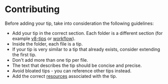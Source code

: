 # Contributing

Before adding your tip, take into consideration the following guidelines:

- Add your tip in the correct section. Each folder is a different section (for example [v8-tips](https://github.com/Kikobeats/js-mythbusters/tree/master/v8-tips) or [workflow](https://github.com/Kikobeats/js-mythbusters/tree/master/workflow)).
- Inside the folder, each file is a tip.
- If your tip is very similar to a tip that already exists, consider extending the first tip.
- Don't add more than one tip per file.
- The text that describes the tip should be concise and precise.
- Avoid bloated tips - you can reference other tips instead.
- Add the correct [resources](https://github.com/Kikobeats/js-mythbusters/blob/master/resources.md) associated with the tip.
